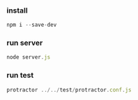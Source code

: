 ### install
```javascript
npm i --save-dev
```

### run server
```javascript
node server.js
```

### run test
```javascript
protractor ../../test/protractor.conf.js
```

